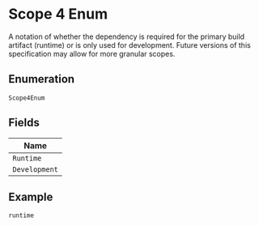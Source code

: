 
# Scope 4 Enum

A notation of whether the dependency is required for the primary build artifact (runtime) or is only used for development. Future versions of this specification may allow for more granular scopes.

## Enumeration

`Scope4Enum`

## Fields

| Name |
|  --- |
| `Runtime` |
| `Development` |

## Example

```
runtime
```

